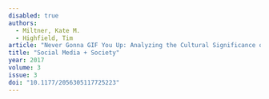 ```yaml
---
disabled: true
authors:
  - Miltner, Kate M.
  - Highfield, Tim
article: "Never Gonna GIF You Up: Analyzing the Cultural Significance of the Animated GIF"
title: "Social Media + Society"
year: 2017
volume: 3
issue: 3
doi: "10.1177/2056305117725223"
---
```



